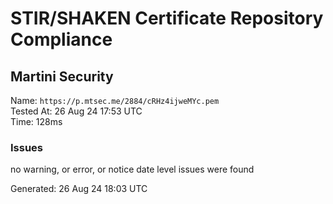 # STIR/SHAKEN Certificate Repository Compliance

## Martini Security

Name: `https://p.mtsec.me/2884/cRHz4ijweMYc.pem`\
Tested At: 26 Aug 24 17:53 UTC\
Time: 128ms

### Issues

no warning, or error, or notice date level issues were found

Generated: 26 Aug 24 18:03 UTC
